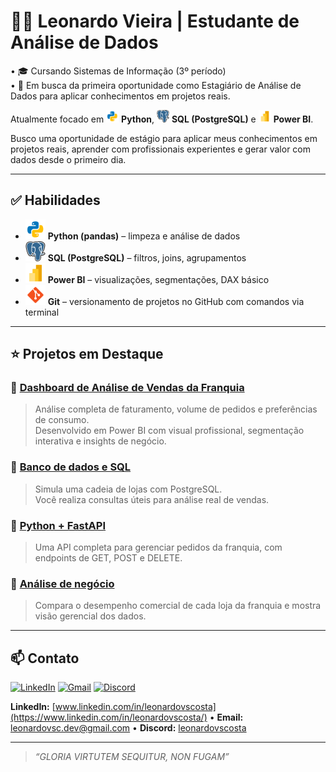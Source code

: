 # 👨‍💻 Leonardo Vieira | Estudante de Análise de Dados

• 🎓 Cursando Sistemas de Informação (3º período)  
• 🚀 Em busca da primeira oportunidade como Estagiário de Análise de Dados para aplicar conhecimentos em projetos reais.

Atualmente focado em <img height="20" src="python.svg"> **Python**, <img height="20" src="postgresql.svg"> **SQL (PostgreSQL)** e <img height="20" src="powerbi.svg"> **Power BI**.

Busco uma oportunidade de estágio para aplicar meus conhecimentos em projetos reais, aprender com profissionais experientes e gerar valor com dados desde o primeiro dia.


---
## ✅ Habilidades

- <img height="32" src="python.svg"> **Python (pandas)** – limpeza e análise de dados
- <img height="32" src="postgresql.svg"> **SQL (PostgreSQL)** – filtros, joins, agrupamentos
- <img height="32" src="powerbi.svg"> **Power BI** – visualizações, segmentações, DAX básico
- <img height="32" src="git.svg"> **Git** – versionamento de projetos no GitHub com comandos via terminal
---
## ⭐ Projetos em Destaque

### 🔹 [Dashboard de Análise de Vendas da Franquia](https://github.com/leonardovieiradev/dashboard-franquia-powerbi)
> Análise completa de faturamento, volume de pedidos e preferências de consumo.  
> Desenvolvido em Power BI com visual profissional, segmentação interativa e insights de negócio.

### 🔹 [Banco de dados e SQL](https://github.com/leonardovieiradev/consultas-sql-franquia) 
> Simula uma cadeia de lojas com PostgreSQL.  
> Você realiza consultas úteis para análise real de vendas.

### 🔹 [Python + FastAPI](https://github.com/leonardovieiradev/franquia-api)  
> Uma API completa para gerenciar pedidos da franquia, com endpoints de GET, POST e DELETE.  

### 🔹 [ Análise de negócio](https://github.com/leonardovieiradev/analise-desempenho-franquia)
> Compara o desempenho comercial de cada loja da franquia e mostra visão gerencial dos dados.  


---
## 📫 Contato

[![LinkedIn](https://img.shields.io/badge/-LinkedIn-0e76a8?style=for-the-badge&logo=linkedin&logoColor=white)](http://www.linkedin.com/in/leonardovscosta)
[![Gmail](https://img.shields.io/badge/-Gmail-D14836?style=for-the-badge&logo=gmail&logoColor=white)](mailto:leonardovsc.dev@gmail.com)
[![Discord](https://img.shields.io/badge/-Discord-5865F2?style=for-the-badge&logo=discord&logoColor=white)](https://discord.com/users/1378780294936527019)

**LinkedIn:** [www.linkedin.com/in/leonardovscosta](https://www.linkedin.com/in/leonardovscosta/) • **Email:** [leonardovsc.dev@gmail.com](mailto:leonardovsc.dev@gmail.com) • **Discord:** [leonardovscosta](https://discord.com/users/1378780294936527019)


---
> _“GLORIA VIRTUTEM SEQUITUR, NON FUGAM”_
